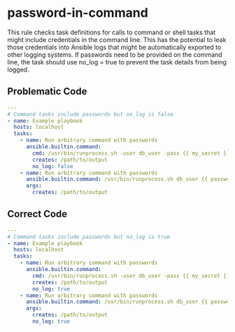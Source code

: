 # password-in-command

This rule checks task definitions for calls to command or shell tasks
that might include credentials in the command line. This has the
potential to leak those credentials into Ansible logs that might be
automatically exported to other logging systems. If passwords need
to be provided on the command line, the task should use no_log = true
to prevent the task details from being logged.

## Problematic Code

```yaml
---
# Command tasks include passwords but no_log is false
- name: Example playbook
  hosts: localhost
  tasks:
    - name: Run arbitrary command with passwords
      ansible.builtin.command:
        cmd: /usr/bin/runprocess.sh -user db_user -pass {{ my_secret }}
        creates: /path/to/output
        no_log: false
    - name: Run arbitrary command with passwords
      ansible.builtin.command: /usr/bin/runprocess.sh db_user {{ password }}
      args:
        creates: /path/to/output
```

## Correct Code

```yaml
---
# Command tasks include passwords but no_log is true
- name: Example playbook
  hosts: localhost
  tasks:
    - name: Run arbitrary command with passwords
      ansible.builtin.command:
        cmd: /usr/bin/runprocess.sh -user db_user -pass {{ my_secret }}
        creates: /path/to/output
        no_log: true
    - name: Run arbitrary command with passwords
      ansible.builtin.command: /usr/bin/runprocess.sh db_user {{ password }}
      args:
        creates: /path/to/output
        no_log: true
```
